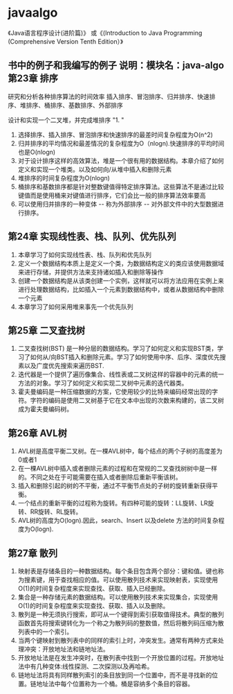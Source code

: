 # javaalgo

《Java语言程序设计(进阶篇)》 或《(Introduction to Java Programming (Comprehensive Version Tenth Edition）》

书中的例子和我编写的例子
说明：模块名：java-algo
第23章 排序
---
研究和分析各种排序算法的时间效率 
插入排序、冒泡排序、归并排序、快速排序、堆排序、桶排序、基数排序、外部排序

设计和实现一个二叉堆，并完成堆排序 "1.  "

1. 选择排序、插入排序、冒泡排序和快速排序的最差时间复杂程度为O(n^2)
2. 归并排序的平均情况和最差情况的复杂程度为O（nlogn).快速排序的平均时间也是O(nlogn)
3. 对于设计排序这样的高效算法，堆是一个很有用的数据结构。本章介绍了如何定义和实现一个堆类。以及如何向/从堆中插入和删除元素
4. 堆排序的时间复杂程度为O(nlogn)
5. 桶排序和基数排序都是针对整数键值得特定排序算法。这些算法不是通过比较键值而是使用桶来对键值进行排序，它们会比一般的排序算法效率要高
6. 可以使用归并排序的一种变体 -- 称为外部排序 -- 对外部文件中的大型数据进行排序。

第24章 实现线性表、栈、队列、优先队列 
---

1. 本章学习了如何实现线性表、栈、队列和优先队列
2. 定义一个数据结构本质上是定义一个类，为数据结构定义的类应该使用数据域来进行存储，并提供方法来支持诸如插入和删除等操作
3. 创建一个数据结构是从该类创建一个实例，这样就可以将方法应用在实例上来进行处理数据结构，比如插入一个元素到数据结构中，或者从数据结构中删除一个元素
4. 本章学习了如何采用堆来事先一个优先队列

第25章 二叉查找树 
---
1. 二叉查找树(BST) 是一种分层的数据结构。学习了如何定义和实现BST类，学习了如何从/向BST插入和删除元素。学习了如何使用中序、后序、深度优先搜素以及广度优先搜索来遍历BST.
2. 迭代器是一个提供了遍历像集合、线性表或二叉树这样的容器中的元素的统一方法的对象。学习了如何定义和实现二叉树中元素的迭代器类。
3. 霍夫曼编码是一种压缩数据的方案，它使用较少的比特来编码经常出现的字符。字符的编码是使用二叉树基于它在文本中出现的次数来构建的，该二叉树成为霍夫曼编码树。

第26章 AVL树
---
1. AVL树是高度平衡二叉树。在一棵AVL树中，每个结点的两个子树的高度差为0或者1
2. 在一棵AVL树中插入或者删除元素的过程和在常规的二叉查找树树中是一样的。不同之处在于可能需要在插入或者删除后重新平衡该树。
3. 插入和删除引起的树的不平衡，通过不平衡节点处的子树的旋转重新获得平衡。
4. 一个结点的重新平衡的过程称为旋转。有四种可能的旋转：LL旋转、LR旋转、RR旋转、RL旋转。
5. AVL树的高度为O(logn).因此，search、Insert 以及delete 方法的时间复杂程度为O(logn).

第27章 散列
---
1. 映射表是存储条目的一种数据结构。每个条目包含两个部分：键和值。键也称为搜素键，用于查找相应的值。可以使用散列技术来实现映射表，实现使用O(1)的时间复杂程度来实现查找、获取、插入已经删除。
2. 集合是一种存储元素的数据结构。可以使用散列技术来实现集合，实现使用O(1)的时间复杂程度来实现查找、获取、插入以及删除。
3. 散列是一种无须执行搜索，即可从一个键得到索引获取值得技术。典型的散列函数首先将搜索键转化为一个称之为散列码的整数值，然后将散列码压缩为散列表中的一个索引。
4. 当两个键映射到散列表中的同样的索引上时，冲突发生。通常有两种方式来处理冲突：开放地址法和链地址法。
5. 开放地址法是在发生冲突时，在散列表中找到一个开放位置的过程。开放地址法中有几种变体:线性探测、二次探测以及再哈希。
6. 链地址法将具有同样散列索引的条目放到同一个位置中，而不是寻找新的位置。链地址法中每个位置称为一个桶。桶是容纳多个条目的容器。


